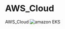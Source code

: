 # AWS_Cloud
AWS_Cloud
![amazon EKS](https://github.com/bourman/AWS_Cloud/assets/68653187/63d524e1-ed2f-4017-9c2e-63314b380c46)
